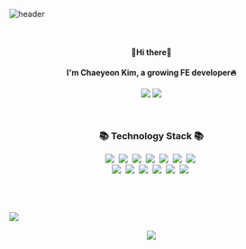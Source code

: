 
![header](https://capsule-render.vercel.app/api?type=rounded&color=black&height=300&section=header&text=YeonoeY&fontSize=120&desc=ChaeyeonKim%20Github&descSize=30&descAlign=62&descAlignY=70&animation=twinkling&fontColor=e1e1e6)

<br>

<h4 align="center">👋Hi there👋</h4>
<h4 align="center">I'm Chaeyeon Kim, a growing FE developer🔥</h4>
<p align="center">
  <a href="https://velog.io/@yeonoey" target="_blank"><img src="https://img.shields.io/badge/Blog-DD0B78?style=flat-square&logo=GitHub%20Sponsors&logoColor=white"/></a>
  <a href="mailto:yeonoey0914@gmail.com" target="_blank"><img src="https://img.shields.io/badge/yeonoey0914@gmail.com-EA4335?style=flat-square&logo=Gmail&logoColor=white"/></a>
</p>

<br>
<h3 align="center">📚 Technology Stack 📚 </h3>
<p align="center">
  <img src="https://img.shields.io/badge/Javascript-ffb13b?style=flat-square&logo=javascript&logoColor=white"/>&nbsp
  <img src="https://img.shields.io/badge/C-A8B9CC?style=flat-square&logo=C&logoColor=white"/>&nbsp 
  <img src="https://img.shields.io/badge/C++-00599C?style=flat-square&logo=C%2B%2B&logoColor=white"/>&nbsp  
  <img src="https://img.shields.io/badge/Java-007396?style=flat-square&logo=Java&logoColor=white"/>&nbsp 
  <img src="https://img.shields.io/badge/Python-3766AB?style=flat-square&logo=Python&logoColor=white"/>&nbsp 
  <img src="https://img.shields.io/badge/html5-e34f26?style=flat-square&logo=html5&logoColor=white"/>&nbsp 
  <img src="https://img.shields.io/badge/css-1572B6?style=flat-square&logo=css3&logoColor=white"/>&nbsp 
  <br>
  <img src="https://img.shields.io/badge/React-61dafb?style=flat-square&logo=React&logoColor=white"/>&nbsp 
  <img src="https://img.shields.io/badge/React-61dafb?style=flat-square&logo=ReactNative&logoColor=white"/>&nbsp 
  <img src="https://img.shields.io/badge/Redux-764ABC?style=flat-square&logo=Redux&logoColor=white"/>&nbsp 
  <img src="https://img.shields.io/badge/Vue-4fc08d?style=flat-square&logo=vue.js&logoColor=white"/>&nbsp 
  <img src="https://img.shields.io/badge/Vuetify-1867c0?style=flat-square&logo=Vuetify&logoColor=white"/>&nbsp 
  <img src="https://img.shields.io/badge/jquery-0769ad?style=flat-square&logo=jquery&logoColor=white"/>&nbsp 

</p>
</h3>

<br>
<br>
<br>

<div align="center" style="display:table-cell; vertical-align:middle;">
  <img src="https://github-readme-stats.vercel.app/api?username=yeon0914&show_icons=true&theme=omni" />
<!--   <img src="https://github-readme-stats.vercel.app/api/top-langs/?username=yeon0914&show_icons=true&theme=omni" /> -->
</div>

<br>

<div align="center">
  <img src="https://hits.seeyoufarm.com/api/count/incr/badge.svg?url=https%3A%2F%2Fgithub.com%2Fyeon0914&count_bg=%23E970B6&title_bg=%23000000&icon=&icon_color=%23C43B3B&title=hits&edge_flat=false"/>
</div>
